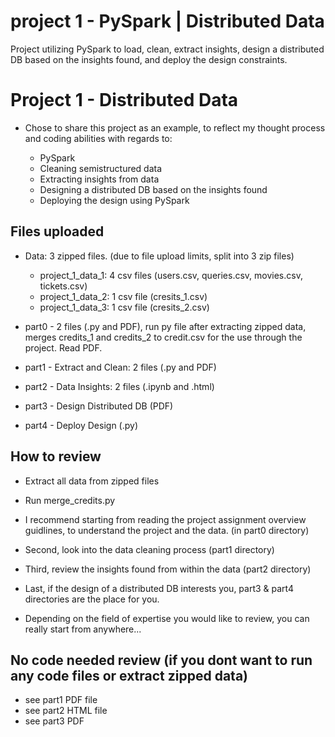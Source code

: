 # project 1 - PySpark | Distributed Data

Project utilizing PySpark to load, clean, extract insights, design a distributed DB based on the insights found, and deploy the design constraints. 

# Project 1 - Distributed Data

- Chose to share this project as an example, to reflect my thought process and coding abilities with regards to:

	- PySpark
	- Cleaning semistructured data
	- Extracting insights from data
	- Designing a distributed DB based on the insights found
	- Deploying the design using PySpark

## Files uploaded

- Data: 3 zipped files. (due to file upload limits, split into 3 zip files)
	- project_1_data_1: 4 csv files (users.csv, queries.csv, movies.csv, tickets.csv)
	- project_1_data_2: 1 csv file (cresits_1.csv)
	- project_1_data_3: 1 csv file (cresits_2.csv)


- part0 - 2 files (.py and PDF), run py file after extracting zipped data, merges credits_1 and credits_2 to credit.csv for the use through the project. Read PDF. 
- part1 - Extract and Clean: 2 files (.py and PDF)
- part2 - Data Insights: 2 files (.ipynb and .html)
- part3 - Design Distributed DB (PDF)
- part4 - Deploy Design (.py)



## How to review

- Extract all data from zipped files
- Run merge_credits.py
- I recommend starting from reading the project assignment overview guidlines, to understand the project and the data. (in part0 directory)
- Second, look into the data cleaning process (part1 directory)
- Third, review the insights found from within the data (part2 directory)
- Last, if the design of a distributed DB interests you, part3 & part4 directories are the place for you. 

- Depending on the field of expertise you would like to review, you can really start from anywhere...

## No code needed review (if you dont want to run any code files or extract zipped data)

- see part1 PDF file
- see part2 HTML file
- see part3 PDF
